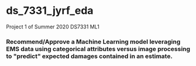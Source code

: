 # ds_7331_jyrf_eda
Project 1 of Summer 2020 DS7331 ML1

### Recommend/Approve a Machine Learning model leveraging EMS data using categorical attributes versus image processing to "predict" expected damages contained in an estimate.  
